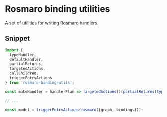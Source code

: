 # Rosmaro binding utilities

A set of utilities for writing [Rosmaro](https://rosmaro.js.org) handlers.

## Snippet

```javascript
import {
  typeHandler,
  defaultHandler,
  partialReturns,
  targetedActions,
  callChildren,
  triggerEntryActions
} from 'rosmaro-binding-utils';

const makeHandler = handlerPlan => targetedActions()(partialReturns(typeHandler({defaultHandler})(handlerPlan)));

// ...

const model = triggerEntryActions(rosmaro({graph, bindings}));
```
